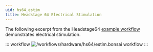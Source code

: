 ```yaml
---
uid: hs64_estim
title: Headstage 64 Electrical Stimulation
---
```


The following excerpt from the Headstage64 [example workflow](xref:hs64_hs64) demonstrates electrical stimulation.

::: workflow
![/workflows/hardware/hs64/estim.bonsai workflow](../../../workflows/hardware/hs64/estim.bonsai)
:::
